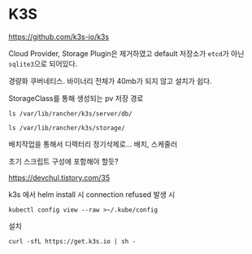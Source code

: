 # K3S

https://github.com/k3s-io/k3s

Cloud Provider, Storage Plugin은 제거하였고 default 저장소가 `etcd`가 아닌 `sqlite3`으로 되어있다.

경량화 쿠버네티스.  바이너리 전체가 40mb가 되지 않고 설치가 쉽다.



StorageClass를 통해 생성되는 pv 저장 경로 

```
ls /var/lib/rancher/k3s/server/db/
```

```
ls /var/lib/rancher/k3s/storage/
```



배치작업을 통해서 디렉터리 정기삭제로... 배치, 스케줄러

초기 스크립트 구성에 포함해야 할듯?

https://devchul.tistory.com/35



k3s 에서 helm install 시 connection refused 발생 시

```
kubectl config view --raw >~/.kube/config
```

설치

```
curl -sfL https://get.k3s.io | sh -
```





